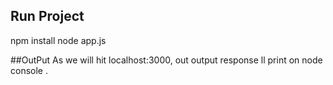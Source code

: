 ## Run Project
npm install
node app.js 

##OutPut
As we will hit localhost:3000, out output response ll print on node console .